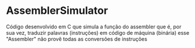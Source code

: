 # AssemblerSimulator
Código desenvolvido em C que simula a função do assembler que é, por sua vez, traduzir palavras (instruções) em código de máquina (binária) esse "Assembler" não provê todas as conversões de instruções
